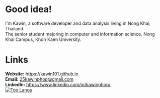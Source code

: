 # Good idea!
I'm Kawin, a software developer and data analysis living in Nong Khai, Thailand. \
The senior student majoring in computer and information science. Nong Khai Campus, Khon Kaen University.

# Links
**Website:** https://kawin101.github.io \
**Email:** 25kawinphop@gmail.com \
**LinkedIn:** https://www.linkedin.com/in/kawinphop/ \
[![Top Langs](https://github-readme-stats.vercel.app/api/top-langs/?username=kawin101&layout=compact&theme=vision-friendly-dark)](https://github.com/anuraghazra/github-readme-stats)
